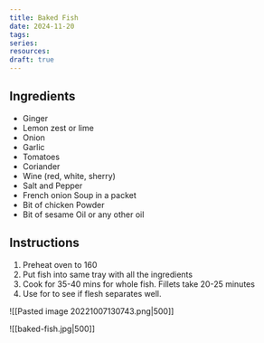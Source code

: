 ```yaml
---
title: Baked Fish
date: 2024-11-20
tags: 
series: 
resources: 
draft: true
---
```


## Ingredients
- Ginger
-  Lemon zest or lime
-  Onion
- Garlic
- Tomatoes
- Coriander
- Wine (red, white, sherry)
-  Salt and Pepper
- French onion Soup in a packet
- Bit of chicken Powder
- Bit of sesame Oil or any other oil

## Instructions
1. Preheat oven to 160
2. Put fish into same tray with all the ingredients
3. Cook for 35-40 mins for whole fish. Fillets take 20-25 minutes
4. Use for to see if flesh separates well. 


![[Pasted image 20221007130743.png|500]] 

![[baked-fish.jpg|500]]